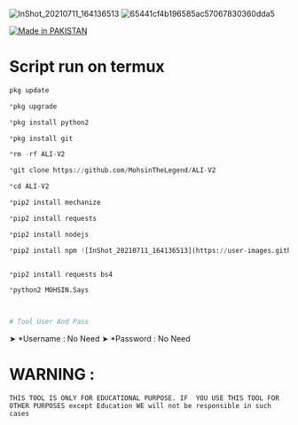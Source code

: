 ![InShot_20210711_164136513](https://user-images.githubusercontent.com/72184388/125193715-56297b00-e267-11eb-80a9-d0a528bfaaba.jpg)
![65441cf4b196585ac57067830360dda5](https://user-images.githubusercontent.com/72184388/119600505-99877180-be00-11eb-991f-d8ef2c0a7774.gif)


<a href="#"><img title="Made in PAKISTAN" src="https://img.shields.io/badge/MADE%20IN-PAKISTAN-green?colorA=%23ff0000&colorB=%23017e40&style=for-the-badge"></a>
</p>






 # Script run on termux 
``` python
pkg update

*pkg upgrade

*pkg install python2 

*pkg install git 

*rm -rf ALI-V2

*git clone https://github.com/MohsinTheLegend/ALI-V2

*cd ALI-V2

*pip2 install mechanize

*pip2 install requests

*pip2 install nodejs 

*pip2 install npm ![InShot_20210711_164136513](https://user-images.githubusercontent.com/72184388/125193695-29756380-e267-11eb-9780-3b15d5e6e245.jpg)


*pip2 install requests bs4

*python2 MOHSIN.Says



# Tool User And Pass
```
➤ *Username : No Need
➤ *Password : No Need

# WARNING :
`THIS TOOL IS ONLY FOR EDUCATIONAL PURPOSE.
IF  YOU USE THIS TOOL FOR OTHER PURPOSES except Education WE will not be responsible in such cases`


